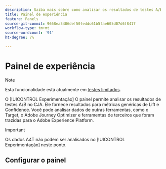 ```yaml
---
description: Saiba mais sobre como analisar os resultados de testes A/B no painel Experimentação do CJA.
title: Painel de experiência
feature: Panels
source-git-commit: 9668ea5406def50feddc61b5fae605d07d6f8417
workflow-type: tm+mt
source-wordcount: '91'
ht-degree: 7%

---
```



# Painel de experiência

>[!NOTE]
>
>Esta funcionalidade está atualmente em [testes limitados](/help/release-notes/releases.md).

O [!UICONTROL Experimentação] O painel permite analisar os resultados de testes A/B no CJA. Ele fornece resultados para métricas genéricas de Lift e Confidence. Você pode analisar dados de outras ferramentas, como o Target, o Adobe Journey Optimizer e ferramentas de terceiros que foram trazidas para o Adobe Experience Platform.

>[!IMPORTANT]
>
>Os dados A4T não podem ser analisados no [!UICONTROL Experimentação] neste ponto.

## Configurar o painel


